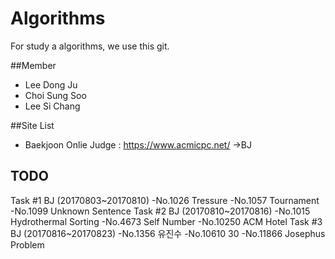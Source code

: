 # Algorithms
For study a algorithms, we use this git.



 ##Member
  
  * Lee Dong Ju
  * Choi Sung Soo
  * Lee Si Chang

 ##Site List
  * Baekjoon Onlie Judge : https://www.acmicpc.net/  ->BJ
  

 ## TODO 
   Task #1 BJ (20170803~20170810)
	-No.1026 Tressure 
	-No.1057 Tournament
	-No.1099 Unknown Sentence
   Task #2 BJ (20170810~20170816)
   	-No.1015 Hydrothermal Sorting
	-No.4673 Self Number
	-No.10250 ACM Hotel
  Task #3 BJ (20170816~20170823)
  	-No.1356 유진수
	-No.10610 30
	-No.11866 Josephus Problem
